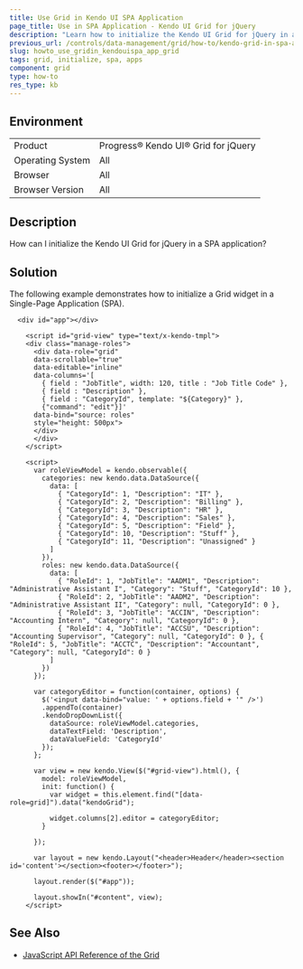 ```yaml
---
title: Use Grid in Kendo UI SPA Application
page_title: Use in SPA Application - Kendo UI Grid for jQuery
description: "Learn how to initialize the Kendo UI Grid for jQuery in a SPA application."
previous_url: /controls/data-management/grid/how-to/kendo-grid-in-spa-application, /controls/data-management/grid/how-to/various/kendo-grid-in-spa-application
slug: howto_use_gridin_kendouispa_app_grid
tags: grid, initialize, spa, apps
component: grid
type: how-to
res_type: kb
---
```


## Environment

<table>
 <tr>
  <td>Product</td>
  <td>Progress® Kendo UI® Grid for jQuery</td> 
 </tr>
 <tr>
  <td>Operating System</td>
  <td>All</td>
 </tr>
 <tr>
  <td>Browser</td>
  <td>All</td>
 </tr>
 <tr>
  <td>Browser Version</td>
  <td>All</td>
 </tr>
</table>

## Description

How can I initialize the Kendo UI Grid for jQuery in a SPA application?

## Solution

The following example demonstrates how to initialize a Grid widget in a Single-Page Application (SPA).

```dojo
  <div id="app"></div>

    <script id="grid-view" type="text/x-kendo-tmpl">
    <div class="manage-roles">
      <div data-role="grid"
      data-scrollable="true"
      data-editable="inline"
      data-columns='[
        { field : "JobTitle", width: 120, title : "Job Title Code" },
        { field : "Description" },
        { field : "CategoryId", template: "${Category}" },
        {"command": "edit"}]'
      data-bind="source: roles"
      style="height: 500px">
      </div>
      </div>
    </script>

    <script>
      var roleViewModel = kendo.observable({
        categories: new kendo.data.DataSource({
          data: [
            { "CategoryId": 1, "Description": "IT" },
            { "CategoryId": 2, "Description": "Billing" },
            { "CategoryId": 3, "Description": "HR" },
            { "CategoryId": 4, "Description": "Sales" },
            { "CategoryId": 5, "Description": "Field" },
            { "CategoryId": 10, "Description": "Stuff" },
            { "CategoryId": 11, "Description": "Unassigned" }
          ]
        }),
        roles: new kendo.data.DataSource({
          data: [
            { "RoleId": 1, "JobTitle": "AADM1", "Description": "Administrative Assistant I", "Category": "Stuff", "CategoryId": 10 },
            { "RoleId": 2, "JobTitle": "AADM2", "Description": "Administrative Assistant II", "Category": null, "CategoryId": 0 },
            { "RoleId": 3, "JobTitle": "ACCIN", "Description": "Accounting Intern", "Category": null, "CategoryId": 0 },
            { "RoleId": 4, "JobTitle": "ACCSU", "Description": "Accounting Supervisor", "Category": null, "CategoryId": 0 }, { "RoleId": 5, "JobTitle": "ACCTC", "Description": "Accountant", "Category": null, "CategoryId": 0 }
          ]
        })
      });

      var categoryEditor = function(container, options) {     
        $('<input data-bind="value: ' + options.field + '" />')
        .appendTo(container)
        .kendoDropDownList({
          dataSource: roleViewModel.categories,
          dataTextField: 'Description',
          dataValueField: 'CategoryId'
        });
      };

      var view = new kendo.View($("#grid-view").html(), {
        model: roleViewModel,
        init: function() {
          var widget = this.element.find("[data-role=grid]").data("kendoGrid");

          widget.columns[2].editor = categoryEditor;
        }

      });

      var layout = new kendo.Layout("<header>Header</header><section id='content'></section><footer></footer>");

      layout.render($("#app"));

      layout.showIn("#content", view);
    </script>
```

## See Also

* [JavaScript API Reference of the Grid](/api/javascript/ui/grid)
